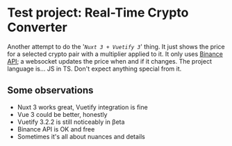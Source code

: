 # Test project: Real-Time Crypto Converter

Another attempt to do the '*`Nuxt 3 + Vuetify 3`*' thing. It just shows the price for a selected crypto pair with a multiplier applied to it. It only uses [Binance API](https://binance-docs.github.io/apidocs/spot/en/#websocket-market-streams); a websocket updates the price when and if it changes. The project language is... JS in TS. Don't expect anything special from it.

## Some observations

* Nuxt 3 works great, Vuetify integration is fine
* Vue 3 could be better, honestly
* Vuetify 3.2.2 is still noticeably in βeta
* Binance API is OK and free
* Sometimes it's all about nuances and details
